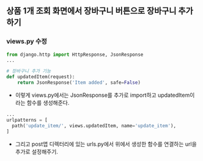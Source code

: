## 상품 1개 조회 화면에서 장바구니 버튼으로 장바구니 추가하기

### views.py 수정
```python
from django.http import HttpResponse, JsonResponse
...

# 장바구니 추가 기능
def updatedItem(request):
    return JsonResponse('Item added', safe=False)
```

- 이렇게 views.py에서는 JsonResponse를 추가로 import하고 updatedItem이라는 함수를 생성해준다.


```python
...
urlpatterns = [
  path('update_item/', views.updatedItem, name='update_item'),
]  
```

- 그리고 post앱 디렉터리에 있는 urls.py에서 위에서 생성한 함수를 연결하는 url을 추가로 설정해주기.

